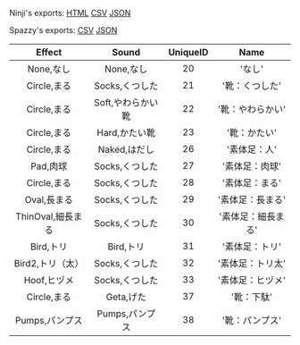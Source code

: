 Ninji's exports: [HTML](https://wuffs.org/acnh/bcsv_140/html/GmoFootprintParam.html) [CSV](https://wuffs.org/acnh/bcsv_140/csv/GmoFootprintParam.csv) [JSON](https://wuffs.org/acnh/bcsv_140/json/GmoFootprintParam.json)

Spazzy's exports: [CSV](https://github.com/McSpazzy/acnh-csv/blob/master/GmoFootprintParam.csv) [JSON](https://github.com/McSpazzy/acnh-json/blob/master/GmoFootprintParam.json)

| Effect | Sound | UniqueID | Name |
|:--:|:--:|:--:|:--:|
| None,なし | None,なし | 20 | 'なし' | 
| Circle,まる | Socks,くつした | 21 | '靴：くつした' | 
| Circle,まる | Soft,やわらかい靴 | 22 | '靴：やわらかい' | 
| Circle,まる | Hard,かたい靴 | 23 | '靴：かたい' | 
| Circle,まる | Naked,はだし | 26 | '素体足：人' | 
| Pad,肉球 | Socks,くつした | 27 | '素体足：肉球' | 
| Circle,まる | Socks,くつした | 28 | '素体足：まる' | 
| Oval,長まる | Socks,くつした | 29 | '素体足：長まる' | 
| ThinOval,細長まる | Socks,くつした | 30 | '素体足：細長まる' | 
| Bird,トリ | Bird,トリ | 31 | '素体足：トリ' | 
| Bird2,トリ（太） | Socks,くつした | 32 | '素体足：トリ太' | 
| Hoof,ヒヅメ | Socks,くつした | 33 | '素体足：ヒヅメ' | 
| Circle,まる | Geta,げた | 37 | '靴：下駄' | 
| Pumps,パンプス | Pumps,パンプス | 38 | '靴：パンプス' | 
